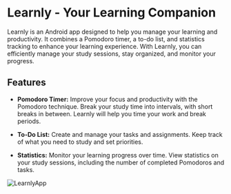 # Learnly - Your Learning Companion

Learnly is an Android app designed to help you manage your learning and productivity. It combines a Pomodoro timer, a to-do list, and statistics tracking to enhance your learning experience. With Learnly, you can efficiently manage your study sessions, stay organized, and monitor your progress.

## Features

- **Pomodoro Timer:** Improve your focus and productivity with the Pomodoro technique. Break your study time into intervals, with short breaks in between. Learnly will help you time your work and break periods.

- **To-Do List:** Create and manage your tasks and assignments. Keep track of what you need to study and set priorities.

- **Statistics:** Monitor your learning progress over time. View statistics on your study sessions, including the number of completed Pomodoros and tasks.

![LearnlyApp](https://github.com/AzizHlila/Learnly-Releases/assets/81507942/8c78ade8-e319-4b16-b9be-e0f51e95caf3)
